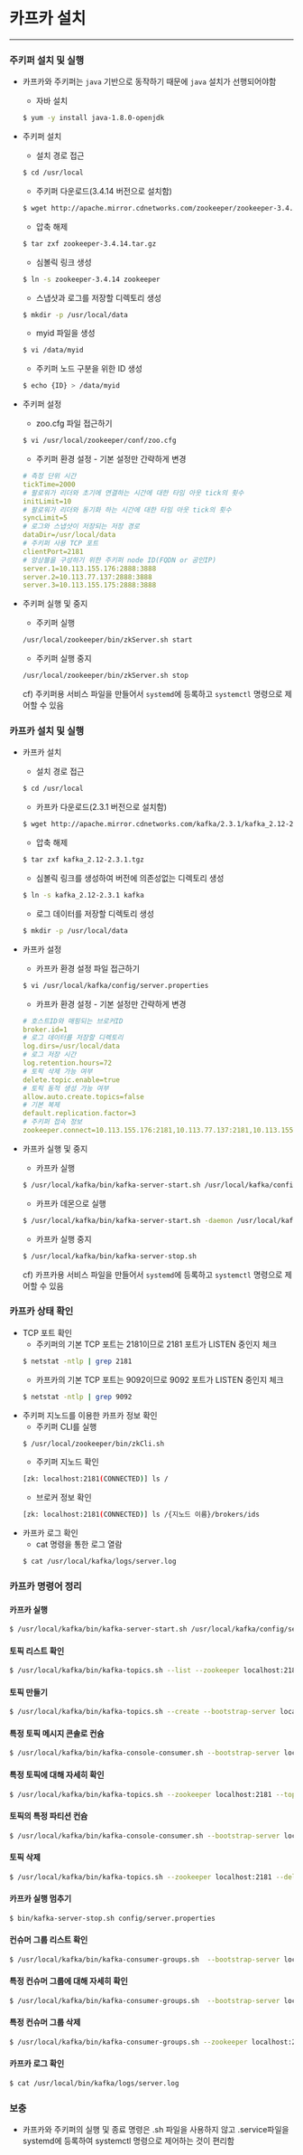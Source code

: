 
# 카프카 설치

<hr>


### 주키퍼 설치 및 실행
* 카프카와 주키퍼는 `java` 기반으로 동작하기 때문에 `java` 설치가 선행되어야함
  * 자바 설치
  ```bash
  $ yum -y install java-1.8.0-openjdk
  ```
* 주키퍼 설치
  * 설치 경로 접근
  ```bash
  $ cd /usr/local
  ```

  * 주키퍼 다운로드(3.4.14 버전으로 설치함)
  ```bash
  $ wget http://apache.mirror.cdnetworks.com/zookeeper/zookeeper-3.4.14/zookeeper-3.4.14.tar.gz
  ```

  * 압축 해제
  ```bash
  $ tar zxf zookeeper-3.4.14.tar.gz
  ```

  * 심볼릭 링크 생성
  ```bash
  $ ln -s zookeeper-3.4.14 zookeeper
  ```

  * 스냅샷과 로그를 저장할 디렉토리 생성
  ```bash
  $ mkdir -p /usr/local/data
  ```
  
  * myid 파일을 생성
  ```bash
  $ vi /data/myid
  ```
  
  * 주키퍼 노드 구분을 위한 ID 생성
  ```bash
  $ echo {ID} > /data/myid
  ```

* 주키퍼 설정
  * zoo.cfg 파일 접근하기
  ```bash
  $ vi /usr/local/zookeeper/conf/zoo.cfg
  ```

  * 주키퍼 환경 설정 - 기본 설정만 간략하게 변경
  ```yml
  # 측정 단위 시간
  tickTime=2000
  # 팔로워가 리더와 초기에 연결하는 시간에 대한 타임 아웃 tick의 횟수
  initLimit=10
  # 팔로워가 리더와 동기화 하는 시간에 대한 타임 아웃 tick의 횟수
  syncLimit=5
  # 로그와 스냅샷이 저장되는 저장 경로
  dataDir=/usr/local/data
  # 주키퍼 사용 TCP 포트
  clientPort=2181
  # 앙상블을 구성하기 위한 주키퍼 node ID(FQDN or 공인IP)
  server.1=10.113.155.176:2888:3888
  server.2=10.113.77.137:2888:3888
  server.3=10.113.155.175:2888:3888
  ```

* 주키퍼 실행 및 중지  
  * 주키퍼 실행
  ```bash
  /usr/local/zookeeper/bin/zkServer.sh start
  ```

  * 주키퍼 실행 중지 
  ```bash
  /usr/local/zookeeper/bin/zkServer.sh stop
  ```  
  cf) 주키퍼용 서비스 파일을 만들어서 `systemd`에 등록하고 `systemctl` 명령으로 제어할 수 있음


### 카프카 설치 및 실행
* 카프카 설치
  * 설치 경로 접근
  ```bash
  $ cd /usr/local
  ```

  * 카프카 다운로드(2.3.1 버전으로 설치함)
  ```bash
  $ wget http://apache.mirror.cdnetworks.com/kafka/2.3.1/kafka_2.12-2.3.1.tgz
  ```

  * 압축 해제
  ```bash
  $ tar zxf kafka_2.12-2.3.1.tgz
  ```

  * 심볼릭 링크를 생성하여 버전에 의존성없는 디렉토리 생성
  ```bash
  $ ln -s kafka_2.12-2.3.1 kafka 
  ```

  * 로그 데이터를 저장할 디렉토리 생성
  ```bash
  $ mkdir -p /usr/local/data
  ```

* 카프카 설정
  * 카프카 환경 설정 파일 접근하기
  ```bash
  $ vi /usr/local/kafka/config/server.properties
  ```
  
  * 카프카 환경 설정 - 기본 설정만 간략하게 변경
  ```yml
  # 호스트ID와 매핑되는 브로커ID
  broker.id=1
  # 로그 데이터를 저장할 디렉토리
  log.dirs=/usr/local/data
  # 로그 저장 시간
  log.retention.hours=72
  # 토픽 삭제 가능 여부
  delete.topic.enable=true
  # 토픽 동적 생성 가능 여부
  allow.auto.create.topics=false
  # 기본 복제 
  default.replication.factor=3
  # 주키퍼 접속 정보
  zookeeper.connect=10.113.155.176:2181,10.113.77.137:2181,10.113.155.175:2181
  ```

* 카프카 실행 및 중지
  * 카프카 실행
  ```bash
  $ /usr/local/kafka/bin/kafka-server-start.sh /usr/local/kafka/config/server.properties
  ```
  
  * 카프카 데몬으로 실행
  ```bash
  $ /usr/local/kafka/bin/kafka-server-start.sh -daemon /usr/local/kafka/config/server.properties
  ```
  
  * 카프카 실행 중지
  ```bash
  $ /usr/local/kafka/bin/kafka-server-stop.sh 
  ```
  cf) 카프카용 서비스 파일을 만들어서 `systemd`에 등록하고 `systemctl` 명령으로 제어할 수 있음

### 카프카 상태 확인
* TCP 포트 확인
  * 주키퍼의 기본 TCP 포트는 2181이므로 2181 포트가 LISTEN 중인지 체크 
  ```bash
  $ netstat -ntlp | grep 2181
  ```
  * 카프카의 기본 TCP 포트는 9092이므로 9092 포트가 LISTEN 중인지 체크
  ```bash
  $ netstat -ntlp | grep 9092
  ```
* 주키퍼 지노드를 이용한 카프카 정보 확인
  * 주키퍼 CLI를 실행
  ```bash
  $ /usr/local/zookeeper/bin/zkCli.sh
  ```
  * 주키퍼 지노드 확인
  ```bash
  [zk: localhost:2181(CONNECTED)] ls /
  ```
  * 브로커 정보 확인
  ```bash
  [zk: localhost:2181(CONNECTED)] ls /{지노드 이름}/brokers/ids
  ```
* 카프카 로그 확인
  * cat 명령을 통한 로그 열람
  ```bash
  $ cat /usr/local/kafka/logs/server.log
  ```
  
### 카프카 명령어 정리
#### 카프카 실행
```bash
$ /usr/local/kafka/bin/kafka-server-start.sh /usr/local/kafka/config/server.properties
```

#### 토픽 리스트 확인
```bash
$ /usr/local/kafka/bin/kafka-topics.sh --list --zookeeper localhost:2181
```

#### 토픽 만들기
```bash
$ /usr/local/kafka/bin/kafka-topics.sh --create --bootstrap-server localhost:9092 --replication-factor 1 --partitions 1 --topic test
```

#### 특정 토픽 메시지 콘솔로 컨슘
```bash
$ /usr/local/kafka/bin/kafka-console-consumer.sh --bootstrap-server localhost:9092 --from-beginning --topic numtest
```

#### 특정 토픽에 대해 자세히 확인
```bash
$ /usr/local/kafka/bin/kafka-topics.sh --zookeeper localhost:2181 --topic my_topic --describe
```

#### 토픽의 특정 파티션 컨슘
```bash
$ /usr/local/kafka/bin/kafka-console-consumer.sh --bootstrap-server localhost:9092 --from-beginning --partition 1 --topic numtest
```

#### 토픽 삭제
```bash
$ /usr/local/kafka/bin/kafka-topics.sh --zookeeper localhost:2181 --delete --topic my_topic
```

#### 카프카 실행 멈추기
```bash
$ bin/kafka-server-stop.sh config/server.properties
```

#### 컨슈머 그룹 리스트 확인
```bash
$ /usr/local/kafka/bin/kafka-consumer-groups.sh  --bootstrap-server localhost:9092 --list
```

#### 특정 컨슈머 그룹에 대해 자세히 확인
```bash
$ /usr/local/kafka/bin/kafka-consumer-groups.sh  --bootstrap-server localhost:9092 --group sr --describe
```

#### 특정 컨슈머 그룹 삭제
```bash
$ /usr/local/kafka/bin/kafka-consumer-groups.sh --zookeeper localhost:2181 --delete --group <group_name>
```

#### 카프카 로그 확인
```bash
$ cat /usr/local/bin/kafka/logs/server.log 
```

### 보충
* 카프카와 주키퍼의 실행 및 종료 명령은 .sh 파일을 사용하지 않고 .service파일을 systemd에 등록하여 systemctl 명령으로 제어하는 것이 편리함
